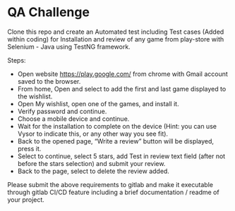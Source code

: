 # QA Challenge

Clone this repo and create an Automated test including Test cases (Added within coding) for Installation and review of any game from play-store with Selenium - Java using TestNG framework.

Steps: 
-	Open website https://play.google.com/ from chrome with Gmail account saved to the browser.
-	From home, Open and select to add the first and last game displayed to the wishlist.
-	Open My wishlist, open one of the games, and install it.
-	Verify password and continue.
-	Choose a mobile device and continue.
-	Wait for the installation to complete on the device (Hint: you can use Vysor to indicate this, or any other way you see fit).
-	Back to the opened page, “Write a review” button will be displayed, press it.
-	Select to continue, select 5 stars, add Test in review text field (after not before the stars selection) and submit your review.
-	Back to the page, select to delete the review added.

Please submit the above requirements to gitlab and make it executable through gitlab CI/CD feature including a brief documentation / readme of your project. 


